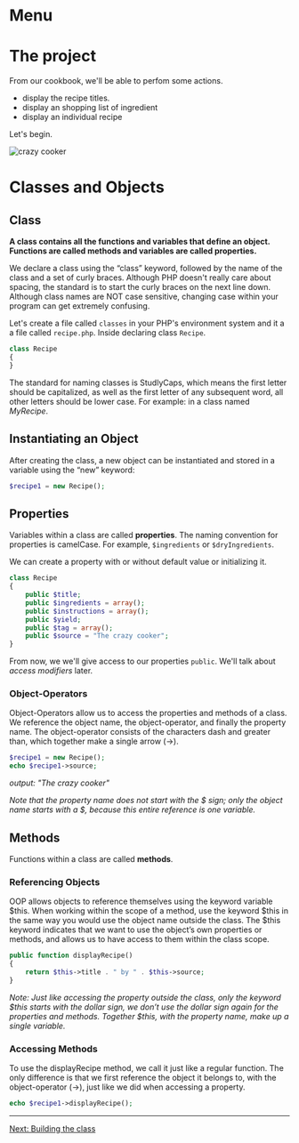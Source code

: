 # Menu

# The project 

From our cookbook, we'll be able to perfom some actions. 

* display the recipe titles. 
* display an shopping list of ingredient
* display an individual recipe

Let's begin.

![crazy cooker](http://giphygifs.s3.amazonaws.com/media/LVBH3rg1BUROw/giphy.gif)

# Classes and Objects

## Class
**A class contains all the functions and variables that define an object. Functions are called methods and variables are called properties.**

We declare a class using the “class” keyword, followed by the name of the class and a set of curly braces. Although PHP doesn't really care about spacing, the standard is to start the curly braces on the next line down. Although class names are NOT case sensitive, changing case within your program can get extremely confusing.

Let's create a file called `classes` in your PHP's environment system and it a a file called `recipe.php`. Inside declaring class `Recipe`.

```php
class Recipe
{
}
```

The standard for naming classes is StudlyCaps, which means the first letter should be capitalized, as well as the first letter of any subsequent word, all other letters should be lower case. For example: in a class named *MyRecipe*.

## Instantiating an Object
After creating the class, a new object can be instantiated and stored in a variable using the “new” keyword:

```php
$recipe1 = new Recipe();
```

## Properties
Variables within a class are called **properties**.
The naming convention for properties is camelCase. For example, `$ingredients` or `$dryIngredients`.  


We can create a property with or without default value or initializing it. 

```php
class Recipe
{
	public $title;
	public $ingredients = array();
	public $instructions = array();
	public $yield;
	public $tag = array();
	public $source = "The crazy cooker";
}
````

From now, we we'll give access to our properties `public`. We'll talk about *access modifiers* later.

### Object-Operators

Object-Operators allow us to access the properties and methods of a class. We reference the object name, the object-operator, and finally the property name. The object-operator consists of the characters dash and greater than, which together make a single arrow (->).

```php
$recipe1 = new Recipe();
echo $recipe1->source;
```
*output: "The crazy cooker"*

*Note that the property name does not start with the $ sign; only the object name starts with a $, because this entire reference is one variable.*

## Methods
Functions within a class are called **methods**.

### Referencing Objects
OOP allows objects to reference themselves using the keyword variable $this. When working within the scope of a method, use the keyword $this in the same way you would use the object name outside the class. The $this keyword indicates that we want to use the object’s own properties or methods, and allows us to have access to them within the class scope.

```php
public function displayRecipe() 
{
	return $this->title . " by " . $this->source;
}

```

*Note: Just like accessing the property outside the class, only the keyword $this starts with the dollar sign, we don’t use the dollar sign again for the properties and methods. Together $this, with the property name, make up a single variable.*

### Accessing Methods
To use the displayRecipe method, we call it just like a regular function. The only difference is that we first reference the object it belongs to, with the object-operator (->), just like we did when accessing a property.

```php
echo $recipe1->displayRecipe();
```

-----

[Next: Building the class](building-class.md)
